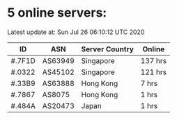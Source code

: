 # 5 online servers:

Latest update at: Sun Jul 26 06:10:12 UTC 2020

| ID | ASN | Server Country | Online |
| -- | --- | -------------- | ------ |
| #.7F1D | AS63949 | Singapore | 137 hrs |
| #.0322 | AS45102 | Singapore | 121 hrs |
| #.33B9 | AS63888 | Hong Kong | 7 hrs |
| #.7867 | AS8075 | Hong Kong | 1 hrs |
| #.484A | AS20473 | Japan | 1 hrs |

